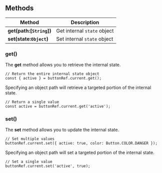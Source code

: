 ## Methods

| Method                       | Description                 |
| ---------------------------- | --------------------------- |
| **get(**path**:[`String`])** | Get internal `state` object |
| **set(**state**:`Object`)**  | Set internal `state` object |

### get()

The **get** method allows you to retrieve the internal state.

```
// Return the entire internal state object
const { active } = buttonRef.current.get();
```

Specifying an object path will retrieve a targeted portion of the internal state.

```
// Return a single value
const active = buttonRef.current.get('active');
```

### set()

The **set** method allows you to update the internal state.

```
// Set multiple values
buttonRef.current.set({ active: true, color: Button.COLOR.DANGER });
```

Specifying an object path will set a targeted portion of the internal state.

```
// Set a single value
buttonRef.current.set('active', true);
```
